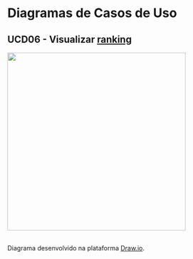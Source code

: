 # Diagramas de Casos de Uso

## UCD06 - Visualizar <a href="../../lexico/#ranking">ranking</a>

<div class="toolgrid">
	<div>
        <img height="400px" src="../imagens/visualizar_ranking.png"> 
    </div>
</div>

</br>
<p align="justify">Diagrama desenvolvido na plataforma <a href = "https://app.diagrams.net/">Draw.io</a>.</p>